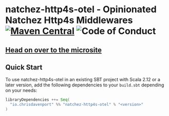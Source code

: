 # natchez-http4s-otel - Opinionated Natchez Http4s Middlewares [![Maven Central](https://maven-badges.herokuapp.com/maven-central/io.chrisdavenport/natchez-http4s-otel_2.12/badge.svg)](https://maven-badges.herokuapp.com/maven-central/io.chrisdavenport/natchez-http4s-otel_2.12) ![Code of Conduct](https://img.shields.io/badge/Code%20of%20Conduct-Scala-blue.svg)

## [Head on over to the microsite](https://ChristopherDavenport.github.io/natchez-http4s-otel)

## Quick Start

To use natchez-http4s-otel in an existing SBT project with Scala 2.12 or a later version, add the following dependencies to your
`build.sbt` depending on your needs:

```scala
libraryDependencies ++= Seq(
  "io.chrisdavenport" %% "natchez-http4s-otel" % "<version>"
)
```
